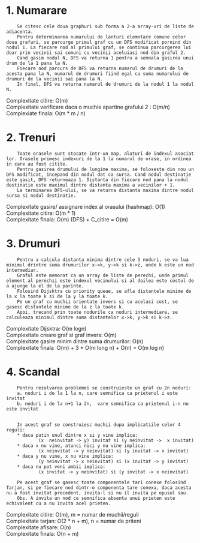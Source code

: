 # 1. Numarare
        Se citesc cele doua graphuri sub forma a 2-a array-uri de liste de adiacenta.
        Pentru determinarea numarului de lanturi elemntare comune celor doua grafuri, se parcurge primul graf cu un DFS modificat pornind din nodul 1. La fiecare nod al primului graf, se continua parcurgerea lui doar prin vecinii sai comuni cu vecinii aceluiasi nod din graful 2.
        Cand gasim nodul N, DFS va returna 1 pentru a semnala gasirea unui drum de la 1 pana la N.
        Fiecare nod parcurs de DFS va returna numarul de drumuri de la acesta pana la N, numarul de drumuri fiind egal cu suma numarului de drumuri de la vecinii sai pana la N.
        In final, DFS va returna numarul de drumuri de la nodul 1 la nodul N.
Complexitate citire: O(m)\
Complexitate verificare daca o muchie apartine grafului 2 : O(m/n)\
Complexiate finala: O(m * m / n)

# 2. Trenuri
        Toate orasele sunt stocate intr-un map, alaturi de indexul asociat lor. Orasele primesc indexuri de la 1 la numarul de orase, in ordinea in care au fost citite.
        Pentru gasirea drumului de lungime maxima, se foloseste din nou un DFS modificat, incepand din nodul dat ca sursa. Cand nodul destinatie este gasit, DFS returneaza 1. Distanta din fiecare nod pana la nodul destinatie este maximul dintre distanta maxima a vecinilor + 1.
        La terminarea DFS-ului, se va returna distanta maxima dintre nodul sursa si nodul destinatie.

Complexitate gasire/ assignare index al orasului (hashmap): O(1)\
Complexitate citire: O(m * 1)\
Complexitate finala: O(m) (DFS) + C_citire = O(m)
# 3. Drumuri
        Pentru a calcula distanta minima dintre cele 3 noduri, se va lua minimul drintre suma drumurilor x->k, y->k si k->z, unde k este un nod intermediar.
        Graful este memorat ca un array de liste de perechi, unde primul element al perechii este indexul vecinului si al doilea este costul de a ajunge la el de la parinte. 
        Folosind Dijsktra cu priority queue, se afla distantele minime de la x la toate k si de la y la toate k.
        Pe un graf cu muchii orientate invers si cu acelasi cost, se gasesc distantele minime de la z la toate k.
        Apoi, trecand prin toate nodurile ca noduri intermediare, se calculeaza minimul dintre suma distantelor x->k, y->k si k->z.

Complexitate Dijsktra: O(m logn)\
Complexitate creare graf si graf invers: O(m)\
Complexitate gasire minim dintre suma drumurilor: O(n)\
Complexitate finala :O(m) + 3 * O(m long n) + O(n) = O(m log n)

# 4. Scandal
        Pentru rezolvarea problemei se construieste un graf cu 2n noduri:
        a. noduri i de la 1 la n, care semnifica ca prietenul i este invitat
        b. noduri i de la n+1 la 2n,  vare semnifica ca prietenul i-n nu este invitat
        

        In acest graf se construiesc muchii dupa implicatiile celor 4 reguli:
        * daca putin unul dintre x si y vine implica:
                (x  neinvitat -> y) invitat si (y neinvitat ->  x invitat)
        * daca x nu vine, atunci nici y nu vine implica:
                (x neinvitat -> y neinvitat) si (y invitat -> x invitat)
        * daca y nu vine, x nu vine implica:
                (y neinvitat -> x neinvitat) si (x invitat -> y invitat)
        * daca nu pot veni ambii implica:
                (x invitat -> y neinvitat) si (y invitat -> x neinvitat)

        Pe acest graf se gasesc toate componentele tari conexe folosind Tarjan, si pe fiecare nod dintr-o componenta tare conexa, daca acesta nu a fost invitat precedent, invita-l si nu il invita pe opusul sau.
        Obs. A invita un nod ce semnifica absenta unui prieten este echivalent cu a nu invita acel prieten.

Complexitate citire: O(m), m = numar de muchii/reguli\
Complexitate tarjan: O(2 * n + m), n = numar de priteni\
Complexitate afisare: O(n)\
Complexitate finala: O(n + m)
